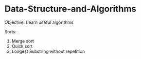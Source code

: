 # Data-Structure-and-Algorithms

Objective: Learn useful algorithms

Sorts:

1. Merge sort
2. Quick sort
3. Longest Substring without repetition